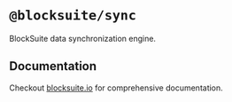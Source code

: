 # `@blocksuite/sync`

BlockSuite data synchronization engine.

## Documentation

Checkout [blocksuite.io](https://blocksuite.io/) for comprehensive documentation.
